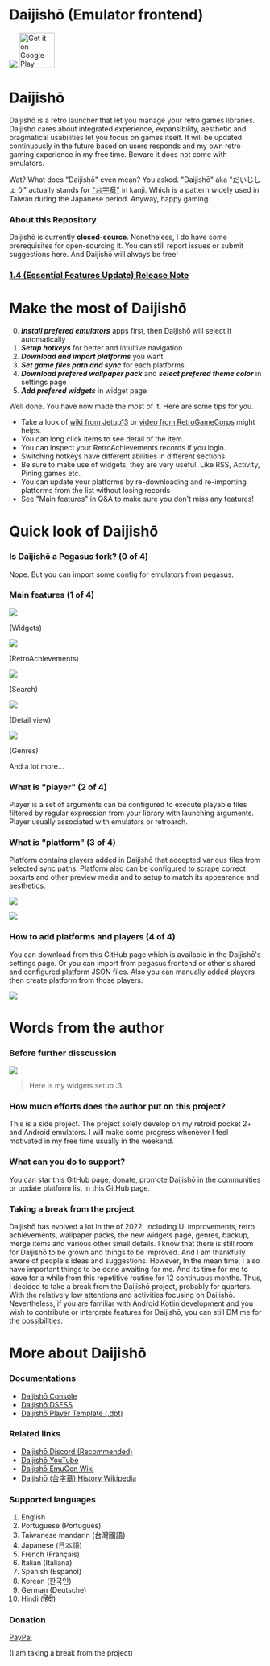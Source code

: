 # Daijishō (Emulator frontend)
![](/imgs/cover_new.png)
<a href='https://play.google.com/store/apps/details?id=com.magneticchen.daijishou'><img alt='Get it on Google Play' src='https://cdn.rawgit.com/steverichey/google-play-badge-svg/master/img/en_get.svg' height='70px'/></a>

# Daijishō
Daijishō is a retro launcher that let you manage your retro games libraries. Daijishō cares about integrated experience, expansibility, aesthetic and pragmatical usabilities let you focus on games itself. It will be updated continuously in the future based on users responds and my own retro gaming experience in my free time. Beware it does not come with emulators.

Wat? What does "Daijishō" even mean? You asked. "Daijishō" aka "だいじしょう" actually stands for ["台字章"](https://zh.wikipedia.org/wiki/%E8%87%BA%E7%81%A3%E7%B8%BD%E7%9D%A3%E5%BA%9C%E6%96%87%E5%AE%98%E6%9C%8D%E8%A3%9D) in kanji. Which is a pattern widely used in Taiwan during the Japanese period. Anyway, happy gaming.

### About this Repository
Daijishō is currently **closed-source**. Nonetheless, I do have some prerequisites for open-sourcing it. You can still report issues or submit suggestions here. And Daijishō will always be free!

<!-- ### What's next? (1.4) (Planned to start working on it in 2023)
 - Items set (Merge discs and regions)
 - [Backup](/imgs/1_4_backup.png) and [restore](/imgs/1_4_restore.png) options
 - [Wallpaper](/imgs/1_4_wallpaper.png)
 - Better [settings](/imgs/1_4_settings.png) page and [logger](/imgs/1_4_logger.png) for debugging and [DSESS](/DSESS.md)
 - New [simplified](/imgs/1_4_platforms.png) and [synchronization](/imgs/1_4_synchronization.png) UIs
 - And more... -->
 ### [1.4 (Essential Features Update) Release Note](/release-notes/1_4_release_note.md)


# Make the most of Daijishō
 0. ***Install prefered emulators*** apps first, then Daijishō will select it automatically
 1. ***Setup hotkeys*** for better and intuitive navigation
 2. ***Download and import platforms*** you want
 3. ***Set game files path and sync*** for each platforms
 4. ***Download prefered wallpaper pack*** and ***select prefered theme color*** in settings page
 5. ***Add prefered widgets*** in widget page

Well done. You have now made the most of it. Here are some tips for you.
 - Take a look of [wiki from Jetup13](https://github.com/Jetup13/Retroid-Pocket-2-Plus-Wiki/wiki/Front-Ends#daijishou) or [video from RetroGameCorps](https://www.youtube.com/watch?v=l-AhfEGuMao) might helps.
 - You can long click items to see detail of the item.
 - You can inspect your RetroAchievements records if you login.
 - Switching hotkeys have different abilities in different sections.
 - Be sure to make use of widgets, they are very useful. Like RSS, Activity, Pining games etc.
 - You can update your platforms by re-downloading and re-importing platforms from the list without losing records
 - See "Main features" in Q&A to make sure you don't miss any features!

# Quick look of Daijishō
### Is Daijishō a Pegasus fork? (0 of 4)
Nope. But you can import some config for emulators from pegasus.

### Main features (1 of 4)

![](/imgs/widgets_4.png)

(Widgets)

![](/imgs/achievement_7.png)

(RetroAchievements)

![](/imgs/search_2.png)

(Search)

![](/release-notes/1_4_release_note/appearance_general.png)

(Detail view)

![](/imgs/genres_3.png)

(Genres)

And a lot more...

### What is "player" (2 of 4)
Player is a set of arguments can be configured to execute playable files filtered by regular expression from your library with launching arguments. Player usually associated with emulators or retroarch.

### What is "platform" (3 of 4)
Platform contains players added in Daijishō that accepted various files from selected sync paths. Platform also can be configured to scrape correct boxarts and other preview media and to setup to match its appearance and aesthetics.

![](/imgs/platform_collection_wallpaper_view_2.png)

![](/imgs/platform_library_3.png)

### How to add platforms and players (4 of 4)
You can download from this GitHub page which is available in the Daijishō's settings page. Or you can import from pegasus frontend or other's shared and configured platform JSON files. Also you can manually added players then create platform from those players.

![](/imgs/download_platforms_2.png)


# Words from the author
### Before further disscussion
![](/imgs/tapicofox_widgets.png)
> Here is my widgets setup :3
### How much efforts does the author put on this project?
This is a side project. The project solely develop on my retroid pocket 2+ and Android emulators. I will make some progress whenever I feel motivated in my free time usually in the weekend.

### What can you do to support?
You can star this GitHub page, donate, promote Daijishō in the communities or update platform list in this GitHub page.
<!-- You can star this GitHub page, donate, promote Daijishō in the communities, summit your problems and ideas or update platform list in this GitHub page. -->

### Taking a break from the project
Daijishō has evolved a lot in the of 2022. Including UI improvements, retro achievements, wallpaper packs, the new widgets page, genres, backup, merge items and various other small details. I know that there is still room for Daijishō to be grown and things to be improved. And I am thankfully aware of people's ideas and suggestions. However, In the mean time, I also have important things to be done awaiting for me. And its time for me to leave for a while from this repetitive routine for 12 continuous months. Thus, I decided to take a break from the Daijishō project, probably for quarters. With the relatively low attentions and activities focusing on Daijishō. Nevertheless, if you are familiar with Android Kotlin development and you wish to contribute or intergrate features for Daijishō, you can still DM me for the possibilities.


# More about Daijishō
### Documentations
 - [Daijishō Console](/docs/daijishou_console.md)
 - [Daijishō DSESS](/docs/dsess.md)
 - [Daijishō Player Template (.dpt)](/docs/daijishou_player_template.md)

### Related links
 - [Daijishō Discord (Recommended)](https://discord.com/invite/nJbxdT3QQE)
 - [Daijishō YouTube](https://www.youtube.com/channel/UCLdTuA-K8bw4zLczwWwxEaA/featured)
 - [Daijishō EmuGen Wiki](https://emulation.gametechwiki.com/index.php/Daijish%C5%8D)
 - [Daijishō (台字章) History Wikipedia](https://zh.wikipedia.org/wiki/%E8%87%BA%E7%81%A3%E7%B8%BD%E7%9D%A3%E5%BA%9C%E6%96%87%E5%AE%98%E6%9C%8D%E8%A3%9D)

### Supported languages
1. English
2. Portuguese (Português)
3. Taiwanese mandarin (台灣國語)
4. Japanese (日本語)
5. French (Français)
6. Italian (Italiana)
7. Spanish (Español)
8. Korean (한국인)
9. German (Deutsche)
10. Hindi (हिंदी)

### Donation
[PayPal](https://paypal.me/magneticchen)

 (I am taking a break from the project)

<!-- [Patreon](https://www.patreon.com/magneticchen) -->

